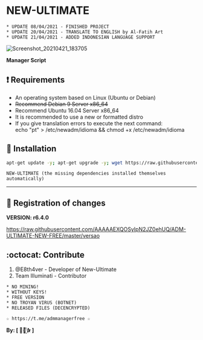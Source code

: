 ﻿# NEW-ULTIMATE
```
* UPDATE 08/04/2021 - FINISHED PROJECT
* UPDATE 20/04/2021 - TRANSLATE TO ENGLISH by Al-Fatih Art
* UPDATE 21/04/2021 - ADDED INDONESIAN LANGUAGE SUPPORT
```
![Screenshot_20210421_183705](https://user-images.githubusercontent.com/47027436/115540428-a03a3a80-a2d0-11eb-8561-00bcaeb8ac60.png)


**Manager Script**

## :heavy_exclamation_mark: Requirements

* An operating system based on Linux (Ubuntu or Debian)
* ~~Recommend Debian 9 Server x86_64~~
* Recommend Ubuntu 16.04 Server x86_64
* It is recommended to use a new or formatted distro
* If you give translation errors to execute the next command:  
  echo "pt" > /etc/newadm/idioma && chmod +x /etc/newadm/idioma

## :book: Installation

```bash
apt-get update -y; apt-get upgrade -y; wget https://raw.githubusercontent.com/alfatihart/ADM-ULTIMATE-NEW-FREE/master/installer.sh; chmod 777 installer.sh* && ./installer.sh
```

```
NEW-ULTIMATE (the missing dependencies installed themselves automatically)
```
-------------------------------------------------------------------------------

## :scroll: Registration of changes

**VERSION: r6.4.0**

https://raw.githubusercontent.com/AAAAAEXQOSyIpN2JZ0ehUQ/ADM-ULTIMATE-NEW-FREE/master/versao

## :octocat: Contribute

1. @E8th4ver - Developer of New-Ultimate
2. Team Illuminati - Contributor 

```
* NO MINING! 
* WITHOUT KEYS! 
* FREE VERSION 
* NO TROYAN VIRUS (BOTNET) 
* RELEASED FILES (DECENCRYPTED)
```

```
☆ https://t.me/admmanagerfree ☆
```

**By: [  ⃘⃤꙰✰ ]**
